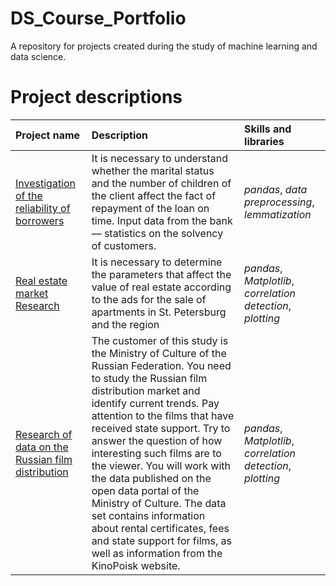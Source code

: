 # DS_Course_Portfolio

A repository for projects created during the study of machine learning and data science.

# Project descriptions

| Project name | Description | Skills and libraries | 
| :---------------------- | :---------------------- | :---------------------- |
|[Investigation of the reliability of borrowers](Investigation-of-the-reliability-of-borrowers) | It is necessary to understand whether the marital status and the number of children of the client affect the fact of repayment of the loan on time. Input data from the bank — statistics on the solvency of customers.| *pandas*, *data preprocessing*, *lemmatization* |
|[Real estate market Research](Real-estate-market-Research) | It is necessary to determine the parameters that affect the value of real estate according to the ads for the sale of apartments in St. Petersburg and the region | *pandas*, *Matplotlib*, *correlation detection*, *plotting* |
|[Research of data on the Russian film distribution](Research-of-data-on-the-Russian-film-distribution) | The customer of this study is the Ministry of Culture of the Russian Federation. You need to study the Russian film distribution market and identify current trends. Pay attention to the films that have received state support. Try to answer the question of how interesting such films are to the viewer. You will work with the data published on the open data portal of the Ministry of Culture. The data set contains information about rental certificates, fees and state support for films, as well as information from the KinoPoisk website. | *pandas*, *Matplotlib*, *correlation detection*, *plotting* |


